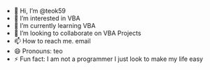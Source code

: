 - 👋 Hi, I’m @teok59
- 👀 I’m interested in VBA 
- 🌱 I’m currently learning VBA 
- 💞️ I’m looking to collaborate on VBA Projects 
- 📫 How to reach me. email
- 😄 Pronouns: teo
- ⚡ Fun fact: I am not a programmer I just look to make my life easy

<!---
teok59/teok59 is a ✨ special ✨ repository because its `README.md` (this file) appears on your GitHub profile.
You can click the Preview link to take a look at your changes.
--->
